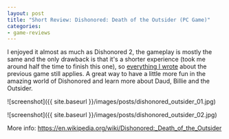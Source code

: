 ```yaml
---
layout: post
title: "Short Review: Dishonored: Death of the Outsider (PC Game)"
categories:
- game-reviews
---
```



<p>
I enjoyed it almost as much as Dishonored 2, the gameplay is mostly the same and the only drawback is that it's a shorter experience (took me around half the time to finish this one), so <a href="http://blog.binarynonsense.com/2018/04/08/short-review-dishonored-2-pc/">everything I wrote</a> about the previous game still applies. A great way to have a little more fun in the amazing world of Dishonored and learn more about Daud, Billie and the Outsider.
</p>


![screenshot]({{ site.baseurl }}/images/posts/dishonored_outsider_01.jpg)

![screenshot]({{ site.baseurl }}/images/posts/dishonored_outsider_02.jpg)


<p>More info: <a href="https://en.wikipedia.org/wiki/Dishonored:_Death_of_the_Outsider">https://en.wikipedia.org/wiki/Dishonored:_Death_of_the_Outsider</a><p>